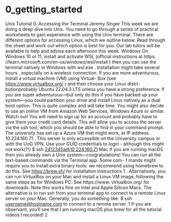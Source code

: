 # 0_getting_started

Unix   Tutorial   0:   Accessing   the   Terminal  Jeremy   Singer  This   week   we   are   doing   a   deep   dive   into   Unix.   You   need   to   go   through   a series   of   practical   worksheets   to   gain   experience   with   using   the   Unix   terminal.  There   are   different   options   for   accessing   Linux,   which   we   outline   below. Read   through   the   sheet   and   work   out   which   option   is   best   for   you.   Our   lab tutors   will   be   available   to   help   and   advise   each   afternoon   this   week.  Windows  On   Windows   10   or   11,   install   and   activate   WSL   (official   instructions   at   https: //learn.microsoft.com/en-us/windows/wsl/install )   then   you   can   use   the terminal   natively   in   Windows   with   wsl.exe .   Installation   might   take   several hours ,   especially   on   a   wireless   connection.  If   you   are   more   adventurous,   install   a   virtual   machine   (VM)   using   Virtual- Box   (see   https://www.virtualbox.org/ )   and   then   choose   your   Linux   distri- butionprobably   Ubuntu   22.04.3   LTS   unless   you   have   a   strong   preference.  If   you   are   super   adventurous—but   only   do   this   if   you   have   backed   up   your system—you   could   partition   your   drive   and   install   Linux   natively   as   a   dual   boot option.   This   is   quite   complex   and   will   take   time.  You   might   also   decide   to   use   an   online   VM   from   Amazon   Web   Services, Windows   Azure   or   similar.   Watch   out!   You   will   need   to   sign   up   for   an   account and   probably   have   to   give   them   your   credit   card   details.   This   will   allow   you to   access   the   server   via   the   ssh   tool,   which   you   should   be   able   to   find   in   your command   prompt.  The   university   has   set   up   a   Azure   VM   that   might   work,   at   IP   address  10.224.160.71 .   This   server   is   only   accessible   on   the   University   campus   or with   the   UoG   VPN.   Use   your   GUID   credentials   to   login   -   although   this   might not   work(?!)  $   ssh   2412345a@10.224.160.71  Mac  If you   are running macOS then you already own   a Unix system—congratulations! You   can   run   all   the   text-based   commands   via   the   Terminal   app.   Some   com-  1
mands   might   require   you   to   install   extra   binary   tools:   we   recommend   using  homebrew   to   do   this.   See   https://brew.sh/   for   installation   instructions 1 .  Alternatively,   you   can   run   VirtualBox   on   your   Mac   and   install   a   Linux VM   image,   following   the   same   steps   as   for   Windows   PC.   See   https://www. virtualbox.org/   for   downloads.   Note   this   works   fine   on   Intel   and   Apple   Silicon Macs.  The   alternative   is   to   run   ssh   from   your   terminal   app   to   connect   to   a   remote Linux   server   on   your   Mac.   Generally,   you   do   something   like:  $   ssh   username@hostname.com  to   connect   to   a   remote   server.  1 If   you   are   observant,   you’ll   see   that   I   am   running   macOS   plus   brew   for   all   the   tutorial videos   I   recorded!  2
